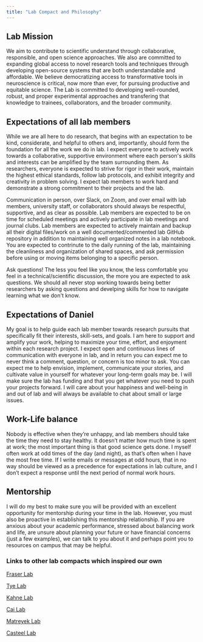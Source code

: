 ```yaml
---
title: "Lab Compact and Philosophy"
---
```


## Lab Mission

We aim to contribute to scientific understand through collaborative, responsible, and open science approaches. We also are committed to expanding global access to novel research tools and techniques through developing open-source systems that are both understandable and affordable. We believe democratizing access to transformative tools in neuroscience is critical, now more than ever, for pursuing productive and equitable science. The Lab is committed to developing well-rounded, robust, and proper experimental approaches and transfering that knowledge to trainees, collaborators, and the broader community.

## Expectations of all lab members
While we are all here to do research, that begins with an expectation to be kind, considerate, and helpful to others and, importantly, should form the foundation for all the work we do in lab. I expect everyone to actively work towards a collaborative, supportive environment where each person's skills and interests can be amplified by the team surrounding them. As researchers, everyone is expected to strive for rigor in their work, maintain the highest ethical standards, follow lab protocols, and exhibit integrity and creativity in problem solving. I expect lab members to work hard and demonstrate a strong commitment to their projects and the lab.

Communication in person, over Slack, on Zoom, and over email with lab members, university staff, or collaborators should always be respectful, supportive, and as clear as possible. Lab members are expected to be on time for scheduled meetings and actively participate in lab meetings and journal clubs. Lab members are expected to actively maintain and backup all their digital files/work on a well documented/commented lab GitHub repository in addition to maintaining well organized notes in a lab notebook. You are expected to contrinute to the daily running of the lab, maintaining the cleanliness and organization of shared spaces, and ask permission before using or moving items belonging to a specific person.

Ask questions! The less you feel like you know, the less comfortable you feel in a technical/scientific discussion, the more you are expected to ask questions. We should all never stop working towards being better researchers by asking questions and develping skills for how to navigate learning what we don't know.

## Expectations of Daniel
My goal is to help guide each lab member towards research pursuits that specifically fit their interests, skill-sets, and goals. I am here to support and amplify your work, helping to maximize your time, effort, and enjoyment within each research project. I expect open and continuous lines of communication with everyone in lab, and in return you can expect me to never think a comment, question, or concern is too minor to ask. You can expect me to help envision, implement, communicate your stories, and cultivate value in yourself for whatever your long-term goals may be. I will make sure the lab has funding and that you get whatever you need to push your projects forward. I will care about your happiness and well-being in and out of lab and will always be available to chat about small or large issues.

## Work-Life balance
Nobody is effective when they’re unhappy, and lab members should take the time they need to stay healthy. It doesn’t matter how much time is spent at work; the most important thing is that good science gets done. I myself often work at odd times of the day (and night), as that’s often when I have the most free time. If I write emails or messages at odd hours, that in no way should be viewed as a precedence for expectations in lab culture, and I don’t expect a response until the next period of normal work hours.

## Mentorship
I will do my best to make sure you will be provided with an excellent opportunity for mentorship during your time in the lab. However, you must also be proactive in establishing this mentorship relationship. If you are anxious about your academic performance, stressed about balancing work and life, are unsure about planning your future or have financial concerns (just a few examples), we can talk to you about it and perhaps point you to resources on campus that may be helpful.

### Links to other lab compacts which inspired our own
[Fraser Lab](https://fraserlab.com/compact/)

[Tye Lab](https://tyelab.org/philosophy/#expectations-of-all-lab-members)

[Kahne Lab](https://kahnelab.chemistry.harvard.edu/lab-compact)

[Cai Lab](https://www.denisecailab.com/philosophy)

[Matreyek Lab](http://www.matreyeklab.com/6-lab-philosophy/)

[Casteel Lab](https://www.casteellab.com/lab-philosophy)

